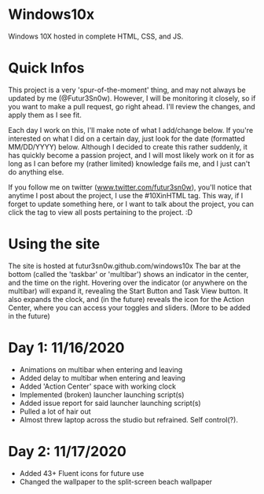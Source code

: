 # Windows10x
Windows 10X hosted in complete HTML, CSS, and JS.

# Quick Infos
This project is a very 'spur-of-the-moment' thing, and may not always be updated by me (@Futur3Sn0w).
However, I will be monitoring it closely, so if you want to make a pull request, go right ahead. I'll review the changes, and apply them as I see fit.

Each day I work on this, I'll make note of what I add/change below. If you're interested on what I did on a certain day, just look for the date (formatted MM/DD/YYYY) below.
Although I decided to create this rather suddenly, it has quickly become a passion project, and I will most likely work on it for as long as I can before my (rather limited) knowledge fails me, and I just can't do anything else.

If you follow me on twitter (www.twitter.com/futur3sn0w), you'll notice that anytime I post about the project, I use the #10XinHTML tag. This way, if I forget to update something here, or I want to talk about the project, you can click the tag to view all posts pertaining to the project. :D

# Using the site
The site is hosted at futur3sn0w.github.com/windows10x
The bar at the bottom (called the 'taskbar' or 'multibar') shows an indicator in the center, and the time on the right. Hovering over the indicator (or anywhere on the multibar) will expand it, revealing the Start Button and Task View button. It also expands the clock, and (in the future) reveals the icon for the Action Center, where you can access your toggles and sliders.
(More to be added in the future)

# Day 1: 11/16/2020
 - Animations on multibar when entering and leaving
 - Added delay to multibar when entering and leaving
 - Added 'Action Center' space with working clock
 - Implemented (broken) launcher launching script(s)
 - Added issue report for said launcher launching script(s)
 - Pulled a lot of hair out
 - Almost threw laptop across the studio but refrained. Self control(?).

# Day 2: 11/17/2020
 - Added 43+ Fluent icons for future use
 - Changed the wallpaper to the split-screen beach wallpaper
